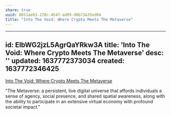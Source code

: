 ```yaml
---
share: true
uuid: 8b51ae63-220c-4547-ad09-d8b73a35ed04
title: "Into The Void: Where Crypto Meets The Metaverse"
---
```

---
id: ElbWG2jzL5AgrQaYRkw3A
title: 'Into The Void: Where Crypto Meets The Metaverse'
desc: ''
updated: 1637772373034
created: 1637772346425
---

[Into The Void: Where Crypto Meets The Metaverse](https://metaversed.net/into-the-void)


"The Metaverse: a persistent, live digital universe that affords individuals a sense of agency, social presence, and shared spatial awareness, along with the ability to participate in an extensive virtual economy with profound societal impact."

